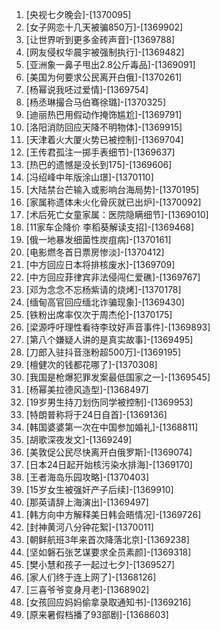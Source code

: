 
1. [央视七夕晚会]-[1370095]
1. [女子网恋十几天被骗850万]-[1369902]
1. [让世界听到更多金砖声音]-[1369788]
1. [网友侵权华晨宇被强制执行]-[1369482]
1. [亚洲象一鼻子甩出2.8公斤毒品]-[1369091]
1. [美国为何要求公民离开白俄]-[1370261]
1. [杨幂说我呸过爱情]-[1369754]
1. [杨丞琳撮合马伯骞徐璐]-[1370325]
1. [迪丽热巴用假动作掩饰尴尬]-[1369791]
1. [洛阳消防回应天降不明物体]-[1369915]
1. [天津着火大厦火势已被控制]-[1369704]
1. [王传君孤注一掷手表细节]-[1369637]
1. [热巴的遗憾是没长到175]-[1369606]
1. [冯绍峰中年版涂山璟]-[1370110]
1. [大陆禁台芒输入或影响台海局势]-[1370195]
1. [家属称遗体未火化骨灰就已出炉]-[1370092]
1. [术后死亡女童家属：医院隐瞒细节]-[1369010]
1. [11家车企降价 李稻葵解读支招]-[1369468]
1. [俄一地暴发细菌性炭疽病]-[1370161]
1. [电影燃冬首日票房惨淡]-[1370412]
1. [中方回应日本将排核废水]-[1369709]
1. [中方回应菲律宾非法侵闯仁爱礁]-[1369767]
1. [邓为念念不忘杨紫请的烧烤]-[1370178]
1. [缅甸高官回应缅北诈骗现象]-[1369430]
1. [铁粉出席率仅次于周杰伦]-[1370175]
1. [梁源呼吁理性看待李玟好声音事件]-[1369893]
1. [第八个嫌疑人讲的是真实故事]-[1369495]
1. [刀郎入驻抖音涨粉超500万]-[1369195]
1. [檀健次的钱都花哪了]-[1370308]
1. [我国是枪爆犯罪发案最低国家之一]-[1369545]
1. [杨幂美拉德风造型]-[1368497]
1. [19岁男生持刀划伤同学被控制]-[1369953]
1. [特朗普称将于24日自首]-[1369136]
1. [韩国婆婆第一次在中国参加婚礼]-[1368811]
1. [胡歌深夜发文]-[1369249]
1. [美敦促公民尽快离开白俄罗斯]-[1369074]
1. [日本24日起开始核污染水排海]-[1369170]
1. [王者海岛乐园攻略]-[1370403]
1. [15岁女生被强奸产子后续]-[1369910]
1. [那英请辞上海演出]-[1369497]
1. [韩方向中方解释美日韩会晤情况]-[1369726]
1. [封神黄河八分钟花絮]-[1370011]
1. [朝鲜航班3年来首次降落北京]-[1369238]
1. [坚如磐石张艺谋要求全员素颜]-[1369318]
1. [樊小慧和孩子一起过七夕]-[1369527]
1. [家人们终于连上网了]-[1368126]
1. [三喜爷爷变身月老]-[1368902]
1. [女孩回应妈妈偷拿录取通知书]-[1369216]
1. [原来暑假档播了93部剧]-[1368603]